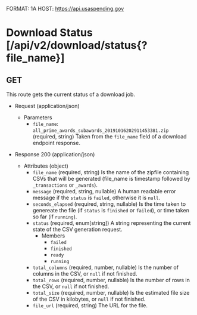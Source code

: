 FORMAT: 1A
HOST: https://api.usaspending.gov

# Download Status [/api/v2/download/status{?file_name}]

## GET

This route gets the current status of a download job.
        
+ Request (application/json)
    + Parameters
        + `file_name`: `all_prime_awards_subawards_20191016202911453381.zip` (required, string) 
            Taken from the `file_name` field of a download endpoint response.

+ Response 200 (application/json)
    + Attributes (object)
        + `file_name` (required, string) 
            Is the name of the zipfile containing CSVs that will be generated (file_name is timestamp followed by `_transactions` or `_awards`).
        + `message` (required, string, nullable) 
            A human readable error message if the `status` is `failed`, otherwise it is `null`.
        + `seconds_elapsed` (required, string, nullable) 
            Is the time taken to genereate the file (if `status` is `finished` or `failed`), or time taken so far (if `running`).
        + `status` (required, enum[string]) 
            A string representing the current state of the CSV generation request.
            + Members
                + `failed`
                + `finished`
                + `ready`
                + `running`
        + `total_columns` (required, number, nullable) 
            Is the number of columns in the CSV, or `null` if not finished.
        + `total_rows` (required, number, nullable) 
            Is the number of rows in the CSV, or `null` if not finished.
        + `total_size` (required, number, nullable) 
            Is the estimated file size of the CSV in kilobytes, or `null` if not finished.
        + `file_url` (required, string) 
            The URL for the file.
